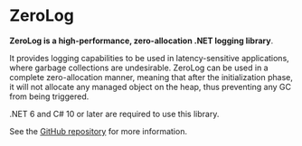 # ZeroLog

**ZeroLog is a high-performance, zero-allocation .NET logging library**.

It provides logging capabilities to be used in latency-sensitive applications, where garbage collections are undesirable. ZeroLog can be used in a complete zero-allocation manner, meaning that after the initialization phase, it will not allocate any managed object on the heap, thus preventing any GC from being triggered.

.NET 6 and C# 10 or later are required to use this library.

See the [GitHub repository](https://github.com/Abc-Arbitrage/ZeroLog) for more information.
